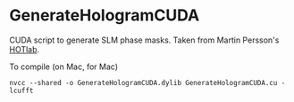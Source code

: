 # GenerateHologramCUDA
CUDA script to generate SLM phase masks. Taken from Martin Persson's [HOTlab](https://github.com/MartinPersson/HOTlab).


To compile (on Mac, for Mac)
```
nvcc --shared -o GenerateHologramCUDA.dylib GenerateHologramCUDA.cu -lcufft
```